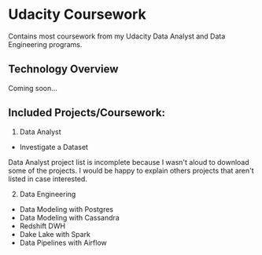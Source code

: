 # Udacity Coursework

Contains most coursework from my Udacity Data Analyst and Data Engineering programs.

## Technology Overview
Coming soon...

## Included Projects/Coursework:
1. Data Analyst
  - Investigate a Dataset
  
Data Analyst project list is incomplete because I wasn't aloud to download some of the projects. I would be happy to explain others projects that aren't listed in case interested.

2. Data Engineering
  - Data Modeling with Postgres
  - Data Modeling with Cassandra
  - Redshift DWH
  - Dake Lake with Spark
  - Data Pipelines with Airflow
